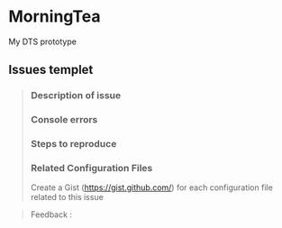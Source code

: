 # MorningTea

My DTS prototype

## Issues templet
> ### Description of issue
>
>### Console errors
>
>### Steps to reproduce
>
>### Related Configuration Files
>Create a Gist (https://gist.github.com/) for each configuration file related to this issue

>Feedback : 
